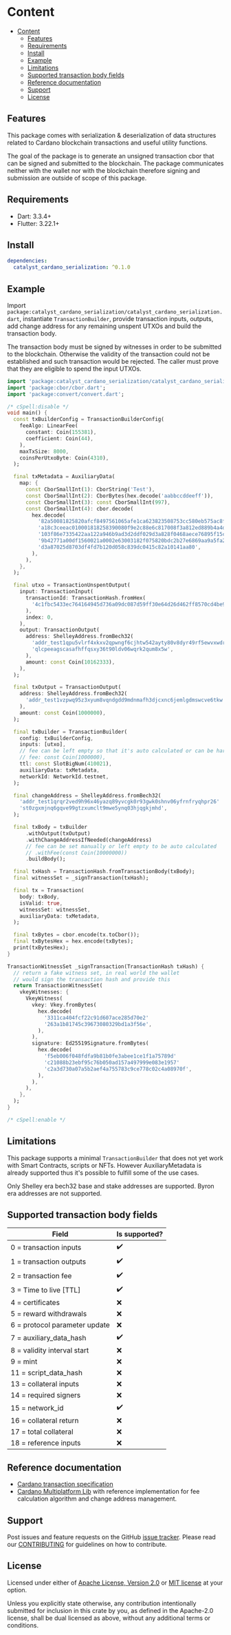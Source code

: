 # Content

* [Content](#content)
  * [Features](#features)
  * [Requirements](#requirements)
  * [Install](#install)
  * [Example](#example)
  * [Limitations](#limitations)
  * [Supported transaction body fields](#supported-transaction-body-fields)
  * [Reference documentation](#reference-documentation)
  * [Support](#support)
  * [License](#license)

## Features

This package comes with serialization & deserialization of data structures related to Cardano
blockchain transactions and useful utility functions.

The goal of the package is to generate an unsigned transaction cbor that
can be signed and submitted to the blockchain.
The package communicates neither with the wallet nor with the blockchain therefore signing
and submission are outside of scope of this package.

## Requirements

* Dart: 3.3.4+
* Flutter: 3.22.1+

## Install

```yaml
dependencies:
  catalyst_cardano_serialization: ^0.1.0
```

## Example

Import `package:catalyst_cardano_serialization/catalyst_cardano_serialization.dart`,
instantiate `TransactionBuilder`, provide transaction inputs, outputs, add change address
for any remaining unspent UTXOs and build the transaction body.

The transaction body must be signed by witnesses in order to be submitted to the blockchain.
Otherwise the validity of the transaction could not be established and such transaction
would be rejected.
The caller must prove that they are eligible to spend the input UTXOs.

```dart
import 'package:catalyst_cardano_serialization/catalyst_cardano_serialization.dart';
import 'package:cbor/cbor.dart';
import 'package:convert/convert.dart';

/* cSpell:disable */
void main() {
  const txBuilderConfig = TransactionBuilderConfig(
    feeAlgo: LinearFee(
      constant: Coin(155381),
      coefficient: Coin(44),
    ),
    maxTxSize: 8000,
    coinsPerUtxoByte: Coin(4310),
  );

  final txMetadata = AuxiliaryData(
    map: {
      const CborSmallInt(1): CborString('Test'),
      const CborSmallInt(2): CborBytes(hex.decode('aabbccddeeff')),
      const CborSmallInt(3): const CborSmallInt(997),
      const CborSmallInt(4): cbor.decode(
        hex.decode(
          '82a50081825820afcf8497561065afe1ca623823508753cc580eb575ac8f1d6cfa'
          'a18c3ceeac010001818258390080f9e2c88e6c817008f3a812ed889b4a4da8e0bd'
          '103f86e7335422aa122a946b9ad3d2ddf029d3a828f0468aece76895f15c9efbd6'
          '9b42771a00df1560021a0002e63003182f075820bdc2b27e6869aa9a5fa23a1f1f'
          'd3a87025d8703df4fd7b120d058c839dc0415c82a10141aa80',
        ),
      ),
    },
  );

  final utxo = TransactionUnspentOutput(
    input: TransactionInput(
      transactionId: TransactionHash.fromHex(
        '4c1fbc5433ec764164945d736a09dc087d59ff30e64d26d462ff8570cd4be9a7',
      ),
      index: 0,
    ),
    output: TransactionOutput(
      address: ShelleyAddress.fromBech32(
        'addr_test1qpu5vlrf4xkxv2qpwngf6cjhtw542ayty80v8dyr49rf5ewvxwdrt70'
        'qlcpeeagscasafhffqsxy36t90ldv06wqrk2qum8x5w',
      ),
      amount: const Coin(10162333),
    ),
  );

  final txOutput = TransactionOutput(
    address: ShelleyAddress.fromBech32(
      'addr_test1vzpwq95z3xyum8vqndgdd9mdnmafh3djcxnc6jemlgdmswcve6tkw',
    ),
    amount: const Coin(1000000),
  );

  final txBuilder = TransactionBuilder(
    config: txBuilderConfig,
    inputs: [utxo],
    // fee can be left empty so that it's auto calculated or can be hardcoded
    // fee: const Coin(1000000),
    ttl: const SlotBigNum(410021),
    auxiliaryData: txMetadata,
    networkId: NetworkId.testnet,
  );

  final changeAddress = ShelleyAddress.fromBech32(
    'addr_test1qrqr2ved9h96x46yazq89yvcgk0r93gwk0shnv06yfrnfryqhpr26'
    'st0zgxmjnq6gqve99gtzxumclt9mwe5ynq03hjqgkjmhd',
  );

  final txBody = txBuilder
      .withOutput(txOutput)
      .withChangeAddressIfNeeded(changeAddress)
      // fee can be set manually or left empty to be auto calculated
      // .withFee(const Coin(10000000))
      .buildBody();

  final txHash = TransactionHash.fromTransactionBody(txBody);
  final witnessSet = _signTransaction(txHash);

  final tx = Transaction(
    body: txBody,
    isValid: true,
    witnessSet: witnessSet,
    auxiliaryData: txMetadata,
  );

  final txBytes = cbor.encode(tx.toCbor());
  final txBytesHex = hex.encode(txBytes);
  print(txBytesHex);
}

TransactionWitnessSet _signTransaction(TransactionHash txHash) {
  // return a fake witness set, in real world the wallet
  // would sign the transaction hash and provide this
  return TransactionWitnessSet(
    vkeyWitnesses: {
      VkeyWitness(
        vkey: Vkey.fromBytes(
          hex.decode(
            '3311ca404fcf22c91d607ace285d70e2'
            '263a1b81745c39673080329bd1a3f56e',
          ),
        ),
        signature: Ed25519Signature.fromBytes(
          hex.decode(
            'f5eb006f048fdfa9b81b0fe3abee1ce1f1a75789d'
            'c21088b23ebf95c76b050ad157a497999e083e1957'
            'c2a3d730a07a5b2aef4a755783c9ce778c02c4a08970f',
          ),
        ),
      ),
    },
  );
}

/* cSpell:enable */
```

## Limitations

This package supports a minimal `TransactionBuilder` that does not yet work with
Smart Contracts, scripts or NFTs.
However AuxiliaryMetadata is already supported thus it's possible to fulfill some of the use cases.

Only Shelley era bech32 base and stake addresses are supported.
Byron era addresses are not supported.

## Supported transaction body fields

| Field | Is supported? |
| ----- | ------------- |
| 0 = transaction inputs | ✔️ |
| 1 = transaction outputs | ✔️ |
| 2 = transaction fee | ✔️ |
| 3 = Time to live [TTL] | ✔️ |
| 4 = certificates | ❌️ |
| 5 = reward withdrawals | ❌️ |
| 6 = protocol parameter update | ❌️ |
| 7 = auxiliary_data_hash | ✔️ |
| 8 = validity interval start | ❌️ |
| 9 = mint | ❌️ |
| 11 = script_data_hash | ❌️ |
| 13 = collateral inputs | ❌️ |
| 14 = required signers | ❌️ |
| 15 = network_id | ✔️ |
| 16 = collateral return | ❌️ |
| 17 = total collateral | ❌️ |
| 18 = reference inputs | ❌️ |

## Reference documentation

* [Cardano transaction specification](https://github.com/input-output-hk/catalyst-CIPs/blob/x509-rbac-signing-with-cip30/CIP-XXXX/README.md#specification)
* [Cardano Multiplatform Lib](https://github.com/dcSpark/cardano-multiplatform-lib) with reference
implementation for fee calculation algorithm and change address management.

## Support

Post issues and feature requests on the GitHub [issue tracker](https://github.com/input-output-hk/catalyst-voices/issues).
Please read our [CONTRIBUTING](https://github.com/input-output-hk/catalyst-voices/blob/main/CONTRIBUTING.md)
for guidelines on how to contribute.

## License

Licensed under either of [Apache License, Version 2.0](https://github.com/input-output-hk/catalyst-voices/blob/main/LICENSE-APACHE)
or [MIT license](https://github.com/input-output-hk/catalyst-voices/blob/main/LICENSE-MIT)
at your option.

Unless you explicitly state otherwise, any contribution intentionally submitted
for inclusion in this crate by you, as defined in the Apache-2.0 license, shall
be dual licensed as above, without any additional terms or conditions.
